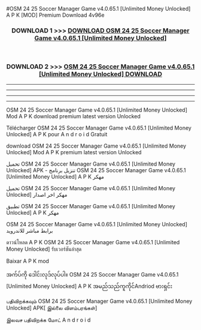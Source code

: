 #OSM 24 25 Soccer Manager Game v4.0.65.1  [Unlimited Money Unlocked] A P K [MOD] Premium Download 4v96e



<div align="center">

<h3>DOWNLOAD 1 >>> <a href="https://teeasianyam.web.app?sq=OSM 24 25 Soccer Manager Game v4.0.65.1  [Unlimited Money Unlocked]">DOWNLOAD OSM 24 25 Soccer Manager Game v4.0.65.1  [Unlimited Money Unlocked] </a></h3><br>

<h3>DOWNLOAD 2 >>> <a href="https://teeasianyam.web.app?sq=OSM 24 25 Soccer Manager Game v4.0.65.1  [Unlimited Money Unlocked] ">OSM 24 25 Soccer Manager Game v4.0.65.1  [Unlimited Money Unlocked]  DOWNLOAD </a></h3>

</div>


----------------------------------------------------------

----------------------------------------------------------

----------------------------------------------------------

----------------------------------------------------------


OSM 24 25 Soccer Manager Game v4.0.65.1  [Unlimited Money Unlocked]  Mod A P K download premium latest version Unlocked

Télécharger OSM 24 25 Soccer Manager Game v4.0.65.1  [Unlimited Money Unlocked]  A P K pour A n d r o i d Gratuit

download OSM 24 25 Soccer Manager Game v4.0.65.1  [Unlimited Money Unlocked]  Mod A P K premium latest version Unlocked

تحميل OSM 24 25 Soccer Manager Game v4.0.65.1  [Unlimited Money Unlocked]  APK - تنزيل برنامج OSM 24 25 Soccer Manager Game v4.0.65.1  [Unlimited Money Unlocked]  A P K مهكر

تحميل OSM 24 25 Soccer Manager Game v4.0.65.1  [Unlimited Money Unlocked]  مهكر اخر اصدار

تطبيق OSM 24 25 Soccer Manager Game v4.0.65.1  [Unlimited Money Unlocked]  A P K مهكر

OSM 24 25 Soccer Manager Game v4.0.65.1  [Unlimited Money Unlocked]  برابط مباشر للاندرويد

ดาวน์โหลด A P K OSM 24 25 Soccer Manager Game v4.0.65.1  [Unlimited Money Unlocked]  รับเวอร์ชันล่าสุด

Baixar A P K mod

အက်ပ်ကို ဒေါင်းလုဒ်လုပ်ပါ။ OSM 24 25 Soccer Manager Game v4.0.65.1  [Unlimited Money Unlocked]  A P K အမည်သည်ကူကိုင်Andriod ဗားရှင်း

பதிவிறக்கவும் OSM 24 25 Soccer Manager Game v4.0.65.1  [Unlimited Money Unlocked]  APK[ இல்லை விளம்பரங்கள்] 
 
இலவச பதிவிறக்க மோட் A n d r o i d



